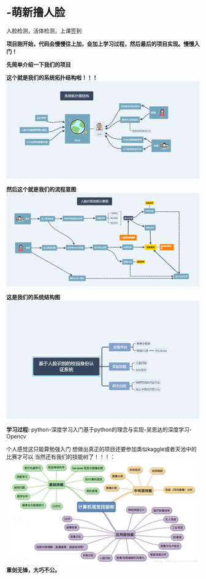 # -萌新撸人脸
人脸检测，活体检测，上课签到

**项目刚开始，代码会慢慢往上加，会加上学习过程，然后最后的项目实现。慢慢入门！**


**先简单介绍一下我们的项目**

**这个就是我们的系统拓扑结构啦！！！**
![images](images/系统拓扑结构png版本.png)


**然后这个就是我们的流程意图**
![images](images/人脸识别流程示意图png版本.png)


**这是我们的系统结构图**
![images](images/基于人脸识别的校园认证系统png版本.png)


**学习过程:**
python-深度学习入门基于python的理念与实现-吴恩达的深度学习-Opencv

个人感觉这只能算勉强入门 想做出真正的项目还要参加类似kaggle或者天池中的比赛才可以
当然还有我们的技能树了！！！：
![images](images/技能树.png)
**重剑无锋，大巧不公。**
